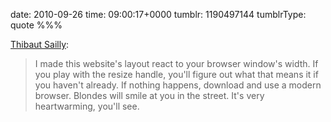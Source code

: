 date: 2010-09-26
time: 09:00:17+0000
tumblr: 1190497144
tumblrType: quote
%%%

[Thibaut Sailly](http://bureau.tsailly.net/2010/09/champagne.html):

> I made this website's layout react to your browser window's width. If you play with the resize handle, you'll figure out what that means it if you haven't already. If nothing happens, download and use a modern browser. Blondes will smile at you in the street. It's very heartwarming, you'll see.
